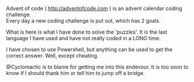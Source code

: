 Advent of code ( http://adventofcode.com ) is an advent calendar coding challenge.  
Every day a new coding challenge is put out, which has 2 goals.

What is here is what I have done to solve the 'puzzles'.  It is the last language I have used and have not really coded in a LONG time.

I have chosen to use Powershell, but anything can be used to get the correct answer.  Well, except cheating.

@Cyclomactic is to blame for getting me into this endevour.  It is too soon to know if I should thank him or tell him to jump off a bridge.
